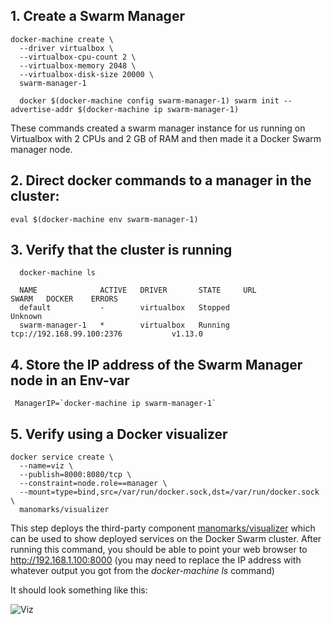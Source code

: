 ## 1. Create a Swarm Manager

    docker-machine create \
      --driver virtualbox \
      --virtualbox-cpu-count 2 \
      --virtualbox-memory 2048 \
      --virtualbox-disk-size 20000 \
      swarm-manager-1
      
      docker $(docker-machine config swarm-manager-1) swarm init --advertise-addr $(docker-machine ip swarm-manager-1)

These commands created a swarm manager instance for us running on Virtualbox with 2 CPUs and 2 GB of RAM and then made it a Docker Swarm manager node.

## 2. Direct docker commands to a manager in the cluster:

    eval $(docker-machine env swarm-manager-1)
    
## 3. Verify that the cluster is running
      docker-machine ls
      
      NAME              ACTIVE   DRIVER       STATE     URL                         SWARM   DOCKER    ERRORS
      default           -        virtualbox   Stopped                                       Unknown   
      swarm-manager-1   *        virtualbox   Running   tcp://192.168.99.100:2376           v1.13.0   

## 4. Store the IP address of the Swarm Manager node in an Env-var

     ManagerIP=`docker-machine ip swarm-manager-1`
    
## 5. Verify using a Docker visualizer

    docker service create \
      --name=viz \
      --publish=8000:8080/tcp \
      --constraint=node.role==manager \
      --mount=type=bind,src=/var/run/docker.sock,dst=/var/run/docker.sock \
      manomarks/visualizer
     
This step deploys the third-party component [manomarks/visualizer](https://github.com/ManoMarks/docker-swarm-visualizer) which can be used to show deployed services on the Docker Swarm cluster. After running this command, you should be able to point your web browser to http://192.168.1.100:8000 (you may need to replace the IP address with whatever output you got from the _docker-machine ls_ command)

It should look something like this:

![Viz](/assets/blogg/goblog/part1-viz.png)